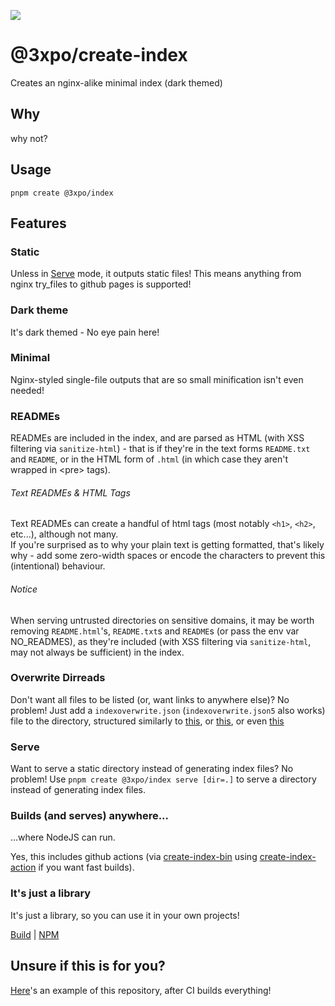[![](https://exponential-workload.github.io/create-index/png/readme-banner.png)](https://github.com/Exponential-Workload/create-index#readme)

# @3xpo/create-index

Creates an nginx-alike minimal index (dark themed)

## Why

why not?

## Usage

`pnpm create @3xpo/index`

## Features

### Static

Unless in [Serve](#serve) mode, it outputs static files! This means anything from nginx try_files to github pages is supported!

### Dark theme

It's dark themed - No eye pain here!

### Minimal

Nginx-styled single-file outputs that are so small minification isn't even needed!

### READMEs

READMEs are included in the index, and are parsed as HTML (with XSS filtering via `sanitize-html`) - that is if they're in the text forms `README.txt` and `README`, or in the HTML form of `.html` (in which case they aren't wrapped in &lt;pre&gt; tags).

###### Text READMEs & HTML Tags

Text READMEs can create a handful of html tags (most notably `<h1>`, `<h2>`, etc...), although not many.<br/>
If you're surprised as to why your plain text is getting formatted, that's likely why - add some zero-width spaces or encode the characters to prevent this (intentional) behaviour.

###### Notice

When serving untrusted directories on sensitive domains, it may be worth removing `README.html`'s, `README.txt`s and `README`s (or pass the env var NO_READMES), as they're included (with XSS filtering via `sanitize-html`, may not always be sufficient) in the index.

### Overwrite Dirreads

Don't want all files to be listed (or, want links to anywhere else)? No problem! Just add a `indexoverwrite.json` (`indexoverwrite.json5` also works) file to the directory, structured similarly to [this](https://github.com/Exponential-Workload/create-index/blob/master/indexoverwrite.json), or [this](https://github.com/Exponential-Workload/create-index/blob/master/test/a/indexoverwrite.json5), or even [this](https://github.com/Exponential-Workload/create-index/blob/master/test/a/d/indexoverwrite.json5)

### Serve

Want to serve a static directory instead of generating index files? No problem! Use `pnpm create @3xpo/index serve [dir=.]` to serve a directory instead of generating index files.

### Builds (and serves) anywhere...

...where NodeJS can run.

Yes, this includes github actions (via [create-index-bin](https://github.com/Exponential-Workload/create-index-bin/tree/master) using [create-index-action](https://github.com/Exponential-Workload/create-index-action) if you want fast builds).

### It's just a library

It's just a library, so you can use it in your own projects!

[Build](https://index.expo.xyz.ax/dist/) | [NPM](https://npm.im/@3xpo/create-index)

## Unsure if this is for you?

[Here](https://exponential-workload.github.io/create-index/)'s an example of this repository, after CI builds everything!
